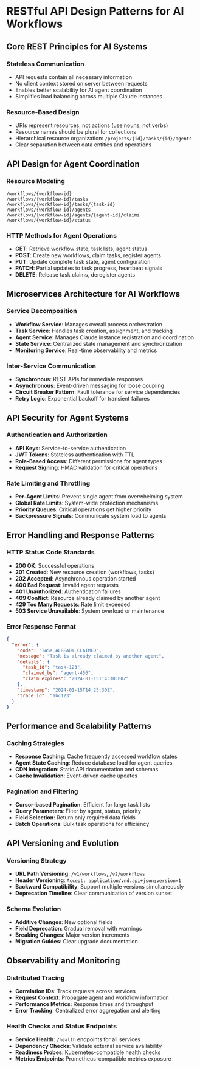 # RESTful API Design Patterns for AI Workflows

## Core REST Principles for AI Systems

### Stateless Communication
- API requests contain all necessary information
- No client context stored on server between requests
- Enables better scalability for AI agent coordination
- Simplifies load balancing across multiple Claude instances

### Resource-Based Design
- URIs represent resources, not actions (use nouns, not verbs)
- Resource names should be plural for collections
- Hierarchical resource organization: `/projects/{id}/tasks/{id}/agents`
- Clear separation between data entities and operations

## API Design for Agent Coordination

### Resource Modeling
```
/workflows/{workflow-id}
/workflows/{workflow-id}/tasks
/workflows/{workflow-id}/tasks/{task-id}
/workflows/{workflow-id}/agents
/workflows/{workflow-id}/agents/{agent-id}/claims
/workflows/{workflow-id}/status
```

### HTTP Methods for Agent Operations
- **GET**: Retrieve workflow state, task lists, agent status
- **POST**: Create new workflows, claim tasks, register agents
- **PUT**: Update complete task state, agent configuration
- **PATCH**: Partial updates to task progress, heartbeat signals
- **DELETE**: Release task claims, deregister agents

## Microservices Architecture for AI Workflows

### Service Decomposition
- **Workflow Service**: Manages overall process orchestration
- **Task Service**: Handles task creation, assignment, and tracking
- **Agent Service**: Manages Claude instance registration and coordination
- **State Service**: Centralized state management and synchronization
- **Monitoring Service**: Real-time observability and metrics

### Inter-Service Communication
- **Synchronous**: REST APIs for immediate responses
- **Asynchronous**: Event-driven messaging for loose coupling
- **Circuit Breaker Pattern**: Fault tolerance for service dependencies
- **Retry Logic**: Exponential backoff for transient failures

## API Security for Agent Systems

### Authentication and Authorization
- **API Keys**: Service-to-service authentication
- **JWT Tokens**: Stateless authentication with TTL
- **Role-Based Access**: Different permissions for agent types
- **Request Signing**: HMAC validation for critical operations

### Rate Limiting and Throttling
- **Per-Agent Limits**: Prevent single agent from overwhelming system
- **Global Rate Limits**: System-wide protection mechanisms
- **Priority Queues**: Critical operations get higher priority
- **Backpressure Signals**: Communicate system load to agents

## Error Handling and Response Patterns

### HTTP Status Code Standards
- **200 OK**: Successful operations
- **201 Created**: New resource creation (workflows, tasks)
- **202 Accepted**: Asynchronous operation started
- **400 Bad Request**: Invalid agent requests
- **401 Unauthorized**: Authentication failures
- **409 Conflict**: Resource already claimed by another agent
- **429 Too Many Requests**: Rate limit exceeded
- **503 Service Unavailable**: System overload or maintenance

### Error Response Format
```json
{
  "error": {
    "code": "TASK_ALREADY_CLAIMED",
    "message": "Task is already claimed by another agent",
    "details": {
      "task_id": "task-123",
      "claimed_by": "agent-456",
      "claim_expires": "2024-01-15T14:30:00Z"
    },
    "timestamp": "2024-01-15T14:25:30Z",
    "trace_id": "abc123"
  }
}
```

## Performance and Scalability Patterns

### Caching Strategies
- **Response Caching**: Cache frequently accessed workflow states
- **Agent State Caching**: Reduce database load for agent queries
- **CDN Integration**: Static API documentation and schemas
- **Cache Invalidation**: Event-driven cache updates

### Pagination and Filtering
- **Cursor-based Pagination**: Efficient for large task lists
- **Query Parameters**: Filter by agent, status, priority
- **Field Selection**: Return only required data fields
- **Batch Operations**: Bulk task operations for efficiency

## API Versioning and Evolution

### Versioning Strategy
- **URL Path Versioning**: `/v1/workflows`, `/v2/workflows`
- **Header Versioning**: `Accept: application/vnd.api+json;version=1`
- **Backward Compatibility**: Support multiple versions simultaneously
- **Deprecation Timeline**: Clear communication of version sunset

### Schema Evolution
- **Additive Changes**: New optional fields
- **Field Deprecation**: Gradual removal with warnings
- **Breaking Changes**: Major version increments
- **Migration Guides**: Clear upgrade documentation

## Observability and Monitoring

### Distributed Tracing
- **Correlation IDs**: Track requests across services
- **Request Context**: Propagate agent and workflow information
- **Performance Metrics**: Response times and throughput
- **Error Tracking**: Centralized error aggregation and alerting

### Health Checks and Status Endpoints
- **Service Health**: `/health` endpoints for all services
- **Dependency Checks**: Validate external service availability
- **Readiness Probes**: Kubernetes-compatible health checks
- **Metrics Endpoints**: Prometheus-compatible metrics exposure